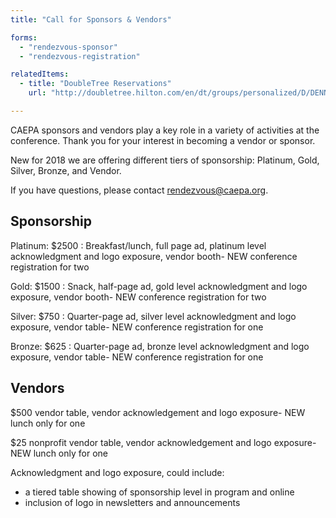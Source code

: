 ```yaml
---
title: "Call for Sponsors & Vendors"

forms:
  - "rendezvous-sponsor"
  - "rendezvous-registration"

relatedItems:
  - title: "DoubleTree Reservations"
    url: "http://doubletree.hilton.com/en/dt/groups/personalized/D/DENNSDT-CAE-20181021/index.jhtml"

---
```

CAEPA sponsors and vendors play a key role in a variety of activities at the conference. Thank you for your interest in becoming a vendor or sponsor.

New for 2018 we are offering different tiers of sponsorship: Platinum, Gold, Silver, Bronze, and Vendor.


If you have questions, please contact <rendezvous@caepa.org>.

## Sponsorship

Platinum: $2500
: Breakfast/lunch, full page ad, platinum level acknowledgment and logo exposure, vendor booth- NEW conference registration for two

Gold: $1500
: Snack, half-page ad, gold level acknowledgment and logo exposure, vendor booth- NEW conference registration for two

Silver: $750
: Quarter-page ad, silver level acknowledgment and logo exposure, vendor table- NEW conference registration for one

Bronze: $625
: Quarter-page ad, bronze level acknowledgment and logo exposure, vendor table- NEW conference registration for one

## Vendors

$500 vendor table, vendor acknowledgement and logo exposure- NEW lunch only for one

$25 nonprofit vendor table, vendor acknowledgement and logo exposure- NEW lunch only for one


Acknowledgment and logo exposure, could include:
* a tiered table showing of sponsorship level in program and online
* inclusion of logo in newsletters and announcements
